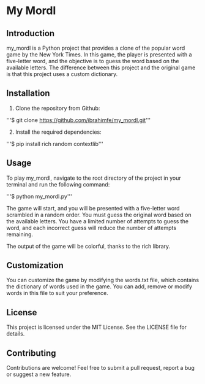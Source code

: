 # My Mordl

## Introduction

my_mordl is a Python project that provides a clone of the popular word game by the New York Times. In this game, the player is presented with a five-letter word, and the objective is to guess the word based on the available letters. The difference between this project and the original game is that this project uses a custom dictionary.

## Installation

1. Clone the repository from Github:

'''$ git clone https://github.com/ibrahimfe/my_mordl.git'''

2. Install the required dependencies:

'''$ pip install rich random contextlib'''

## Usage

To play my_mordl, navigate to the root directory of the project in your terminal and run the following command:

'''$ python my_mordl.py'''

The game will start, and you will be presented with a five-letter word scrambled in a random order. You must guess the original word based on the available letters. You have a limited number of attempts to guess the word, and each incorrect guess will reduce the number of attempts remaining.

The output of the game will be colorful, thanks to the rich library.

## Customization

You can customize the game by modifying the words.txt file, which contains the dictionary of words used in the game. You can add, remove or modify words in this file to suit your preference.

## License

This project is licensed under the MIT License. See the LICENSE file for details.

## Contributing

Contributions are welcome! Feel free to submit a pull request, report a bug or suggest a new feature.
